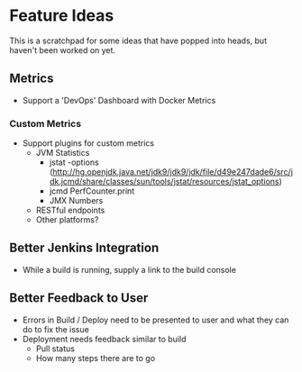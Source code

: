 # Feature Ideas

This is a scratchpad for some ideas that have popped into heads, but haven't been worked on yet.

## Metrics

- Support a 'DevOps' Dashboard with Docker Metrics

### Custom Metrics

- Support plugins for custom metrics
    - JVM Statistics
        - jstat -options (http://hg.openjdk.java.net/jdk9/jdk9/jdk/file/d49e247dade6/src/jdk.jcmd/share/classes/sun/tools/jstat/resources/jstat_options)
        - jcmd <pid> PerfCounter.print
        - JMX Numbers
    - RESTful endpoints
    - Other platforms?
    
## Better Jenkins Integration

- While a build is running, supply a link to the build console

## Better Feedback to User

- Errors in Build / Deploy need to be presented to user and what they can do to fix the issue
- Deployment needs feedback similar to build
    - Pull status
    - How many steps there are to go